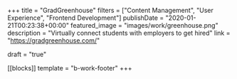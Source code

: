 +++
title = "GradGreenhouse"
filters = ["Content Management", "User Experience", "Frontend Development"]
publishDate = "2020-01-21T00:23:38+00:00"
featured_image = "images/work/greenhouse.png"
description = "Virtually connect students with employers to get hired"
link = "https://gradgreenhouse.com/"

draft = "true"

[[blocks]]
template = "b-work-footer"
+++